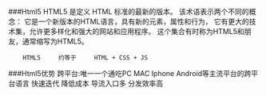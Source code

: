 ###Html5
	HTML5 是定义 HTML 标准的最新的版本。 该术语表示两个不同的概念：
		它是一个新版本的HTML语言，具有新的元素，属性和行为，
		它有更大的技术集，允许更多样化和强大的网站和应用程序。
				这个集合有时称为HTML5和朋友，通常缩写为HTML5。
	
		HTML5     约等于     HTML + CSS + JS
		
###Html5优势
	跨平台:唯一一个通吃PC MAC Iphone Android等主流平台的跨平台语言
	快速迭代
	降低成本
	导流入口多
	分发效率高
	

	
		
